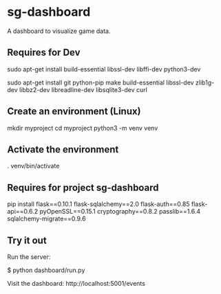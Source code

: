 # sg-dashboard
A dashboard to visualize game data.

## Requires for Dev

sudo apt-get install build-essential libssl-dev libffi-dev python3-dev 

sudo apt-get install git python-pip make build-essential libssl-dev zlib1g-dev libbz2-dev libreadline-dev libsqlite3-dev curl

## Create an environment (Linux)

mkdir myproject
cd myproject
python3 -m venv venv

## Activate the environment

. venv/bin/activate

## Requires for project sg-dashboard

pip install flask==0.10.1 flask-sqlalchemy==2.0 flask-auth==0.85 flask-api==0.6.2 pyOpenSSL==0.15.1 cryptography==0.8.2 passlib==1.6.4 sqlalchemy-migrate==0.9.6

## Try it out
 
Run the server:

$ python dashboard/run.py

Visit the dashboard: http://localhost:5001/events

